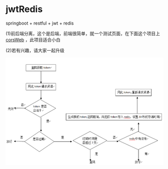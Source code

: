 # jwtRedis
springboot + restful + jwt + redis  

(1)前后端分离，这个是后端，前端很简单，就一个测试页面，在下面这个项目上 [corsWeb](https://github.com/zsdnishishui/corsWeb) ，此项目适合小白

(2)若有兴趣，请大家一起升级

![image](https://github.com/zsdnishishui/uploadImg/blob/master/token流程图.png)
